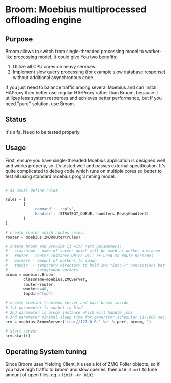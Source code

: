 # Broom: Moebius multiprocessed offloading engine

## Purpose

Broom allows to switch from single-threaded processing model to worker-like processing model. It could give You two benefits:

1. Utilize all CPU cores on heavy services.
2. Implement slow query processing (for example slow database response) without additional asynchronous code.

If you just need to balance traffic among several Moebius and can install HAProxy then better use regular HA-Proxy rather than Broom, because it utilizes less system resources and achieves better performance, but If you need "pure" solution, use Broom.

## Status

It's alfa. Need to be tested properly.

## Usage

First, ensure you have single-threaded Moebius application is designed well and works properly, so it's tested well and passes external specification. It's quite complicated to debug code which runs on multiple cores so better to test all using standard moebius programming model. 

```python

# as usual define rules.

rules = [
        {
            'command': 'reply',
            'handler': (STRATEGY_QUEUE, handlers.ReplyHandler3)
        }
]

# create router which routes rules.
router = moebius.ZMQRouter(rules)

# create broom and provide it with next parameters:
#   classname - name of server which will be used as worker instance
#   router - router instance which will be used to route messages
#   workers - amount of workers to spawn
#   tmpdir  - temporary directory to hold ZMQ "ipc://" connections between BroomServer (frontend server) and 
#             background workers
broom = moebius.Broom(
        classname=moebius.ZMQServer,
        router=router,
        workers=40,
        tmpdir="tmp")

# create special frontend server and pass broom inside
# 1st paramenter is socket to bind
# 2nd parameter is broom instance which will handle jobs
# 3rd parameter minimal sleep time for generator scheduler (1/1000 sec)
srv = moebius.BroomServer('tcp://127.0.0.1:%s' % port, broom, 1)

# start server
srv.start()
```

## Operating System tuning

Since Broom uses Yielding Client, it uses a lot of ZMQ Poller objects, so If you have high traffic to broom and slow queries, then use ```ulimit``` to tune amount of open files, eg. ```ulimit -Hn 8192```.
